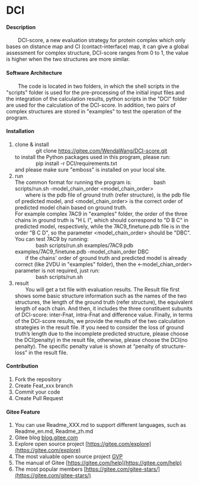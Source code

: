 # DCI

#### Description
$\qquad$DCI-score, a new evaluation strategy for protein complex which only bases on distance map and CI (contact-interface) map, it can give a global assessment for complex structure, DCI-score ranges from 0 to 1, the value is higher when the two structures are more similar.

#### Software Architecture
$\qquad$The code is located in two folders, in which the shell scripts in the "scripts" folder is used for the pre-processing of the initial input files and the integration of the calculation results, python scripts in the "DCI" folder are used for the calculation of the DCI-score. In addition, two pairs of complex structures are stored in "examples" to test the operation of the program.

#### Installation

1.  clone & install  
&emsp;&emsp;&emsp;&emsp;git clone https://gitee.com/WendaWang/DCI-score.git  
to install the Python packages used in this program, please run:  
&emsp;&emsp;&emsp;&emsp;pip install -r DCI/requirements.txt  
and please make sure "emboss" is installed on your local site.
2.  run  
The common format for running the program is: 
&emsp;&emsp;&emsp;&emsp;bash scripts/run.sh <gt> <model> -model_chain_order <model_chain_order>  
&emsp;&emsp;where <gt> is the pdb file of ground truth (refer structure), <model> is the pdb file of predicted model, and <model_chain_order> is the correct order of predicted model chain based on ground truth.   
    For example complex 7AC9 in "examples" folder, the order of the three chains in ground truth is "H L I", which should correspond to "D B C" in predicted model, respectively, while the 7AC9_finetune.pdb file is in the order "B C D", so the parameter <model_chain_order> should be "DBC". You can test 7AC9 by running:  
&emsp;&emsp;&emsp;&emsp;bash scripts/run.sh examples/7AC9.pdb examples/7AC9_finetune.pdb -model_chain_order DBC  
&emsp;&emsp;if the chains' order of ground truth and predicted model is already correct (like 2VDU in "examples" folder), then the <-model_chian_order> parameter is not required, just run:  
&emsp;&emsp;&emsp;&emsp;bash scripts/run.sh <gt> <model>  
3.  result  
&emsp;&emsp;You will get a txt file with evaluation results. The Result file first shows some basic structure information such as the names of the two structures, the length of the ground truth (refer structure), the equivalent length of each chain. And then, it includes the three constituent subunits of DCI-score: inter-Fnat, intra-Fnat and difference value. Finally, in terms of the DCI-score results, we provide the results of the two calculation strategies in the result file. If you need to consider the loss of ground truth’s length due to the incomplete predicted structure, please choose the DCI(penalty) in the result file, otherwise, please choose the DCI(no penalty). The specific penalty value is shown at “penalty of structure-loss” in the result file.  
#### Contribution

1.  Fork the repository
2.  Create Feat_xxx branch
3.  Commit your code
4.  Create Pull Request

#### Gitee Feature

1.  You can use Readme\_XXX.md to support different languages, such as Readme\_en.md, Readme\_zh.md
2.  Gitee blog [blog.gitee.com](https://blog.gitee.com)
3.  Explore open source project [https://gitee.com/explore](https://gitee.com/explore)
4.  The most valuable open source project [GVP](https://gitee.com/gvp)
5.  The manual of Gitee [https://gitee.com/help](https://gitee.com/help)
6.  The most popular members  [https://gitee.com/gitee-stars/](https://gitee.com/gitee-stars/)
